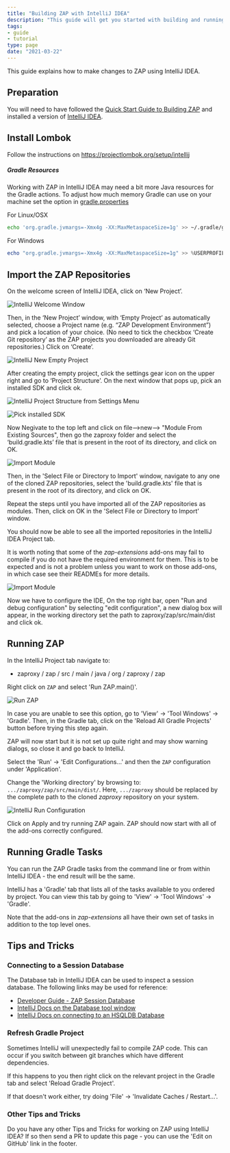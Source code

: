 ```yaml
---
title: "Building ZAP with IntelliJ IDEA"
description: "This guide will get you started with building and running ZAP in IntelliJ IDEA."
tags:
- guide
- tutorial
type: page
date: "2021-03-22"
---
```


This guide explains how to make changes to ZAP using IntelliJ IDEA.

## Preparation
You will need to have followed the [Quick Start Guide to Building ZAP](../quick-start-build/) and installed a version of [IntelliJ IDEA](https://www.jetbrains.com/idea/download/).

## Install Lombok

Follow the instructions on https://projectlombok.org/setup/intellij

##### Gradle Resources
Working with ZAP in IntelliJ IDEA may need a bit more Java resources for the Gradle actions. To adjust how much memory Gradle can use on your machine set the option in [gradle.properties](https://docs.gradle.org/current/userguide/build_environment.html)

For Linux/OSX
```bash
echo 'org.gradle.jvmargs=-Xmx4g -XX:MaxMetaspaceSize=1g' >> ~/.gradle/gradle.properties
```  

For Windows
```powershell
echo "org.gradle.jvmargs=-Xmx4g -XX:MaxMetaspaceSize=1g" >> %USERPROFILE%\.gradle\gradle.properties
```  

## Import the ZAP Repositories

On the welcome screen of IntelliJ IDEA, click on ‘New Project’.  

![IntelliJ Welcome Window](/img/docs/developer/intellij-welcome-window.png)

Then, in the ‘New Project’ window, with ‘Empty Project’ as automatically selected, choose a Project name (e.g. “ZAP Development Environment”) and pick a location of your choice. (No need to tick the checkbox ‘Create Git repository’ as the ZAP projects you downloaded are already Git repositories.)  Click on ‘Create’.

![IntelliJ New Empty Project](/img/docs/developer/intellij-new-empty-project.png)

After creating the empty project, click the settings gear icon on the upper right and go to ‘Project Structure’. On the next window that pops up, pick an installed SDK and click ok.  

![IntelliJ Project Structure from Settings Menu](/img/docs/developer/intellij-settings-project-structure.png)

![Pick installed SDK](/img/docs/developer/intellij-sdk.png)

Now Negivate to the top left and click on file-->new--> "Module From Existing Sources", then go the zaproxy folder and select the ‘build.gradle.kts’ file that is present in the root of its directory, and click on OK.

![Import Module](/img/docs/developer/select-file-grade.png)   

Then, in the 'Select File or Directory to Import' window, navigate to any one of the cloned ZAP repositories, select the 'build.gradle.kts' file that is present in the root of its directory, and click on OK.  

Repeat the steps until you have imported all of the ZAP repositories as modules. Then, click on OK in the 'Select File or Directory to Import' window.

You should now be able to see all the imported repositories in the IntelliJ IDEA Project tab.

It is worth noting that some of the _zap-extensions_ add-ons may fail to compile if you do not have the required environment for them. This is to be expected and is not a problem unless you want to work on those add-ons, in which case see their READMEs for more details.

![Import Module](/img/docs/developer/CONF.png)  

Now we have to configure the IDE, On the top right bar, open "Run and debug configuration" by selecting "edit configuration", a new dialog box will appear, in the working directory set the path to zaproxy/zap/src/main/dist and click ok.


## Running ZAP
In the IntelliJ Project tab navigate to:
* zaproxy / zap / src / main / java / org / zaproxy / zap

Right click on `ZAP` and select 'Run ZAP.main()'.

![Run ZAP](/img/docs/developer/intellij-run-zap.png)

In case you are unable to see this option, go to 'View' &#8594; 'Tool Windows' &#8594; 'Gradle'. Then, in the Gradle tab, click on the 'Reload All Gradle Projects' button before trying this step again.

ZAP will now start but it is not set up quite right and may show warning dialogs, so close it and go back to IntelliJ.

Select the 'Run' &#8594; 'Edit Configurations...' and then the `ZAP` configuration under 'Application'.

Change the 'Working directory' by browsing to: `.../zaproxy/zap/src/main/dist/`. Here, `.../zaproxy` should be replaced by the complete path to the cloned _zaproxy_ repository on your system.

![IntelliJ Run Configuration](/img/docs/developer/intellij-config-run.png)

Click on Apply and try running ZAP again. ZAP should now start with all of the add-ons correctly configured.

## Running Gradle Tasks
You can run the ZAP Gradle tasks from the command line or from within IntelliJ IDEA - the end result will be the same.

IntelliJ has a 'Gradle' tab that lists all of the tasks available to you ordered by project. You can view this tab by going to 'View' &#8594; 'Tool Windows' &#8594; 'Gradle'.

Note that the add-ons in _zap-extensions_ all have their own set of tasks in addition to the top level ones.

## Tips and Tricks

### Connecting to a Session Database
The Database tab in IntelliJ IDEA can be used to inspect a session database.
The following links may be used for reference:

- [Developer Guide - ZAP Session Database](/docs/developer/zap-session-db/#connecting-to-a-session-database)
- [IntelliJ Docs on the Database tool window](https://www.jetbrains.com/help/idea/database-tool-window.html)
- [IntelliJ Docs on connecting to an HSQLDB Database](https://www.jetbrains.com/help/idea/hsqldb.html)

### Refresh Gradle Project

Sometimes IntelliJ will unexpectedly fail to compile ZAP code. This can occur if you switch between git branches which have different dependencies.

If this happens to you then right click on the relevant project in the Gradle tab and select 'Reload Gradle Project'.

If that doesn't work either, try doing 'File' &#8594; 'Invalidate Caches / Restart...'.

### Other Tips and Tricks

Do you have any other Tips and Tricks for working on ZAP using IntelliJ IDEA? If so then send a PR to update this page - you can use the 'Edit on GitHub' link in the footer.
